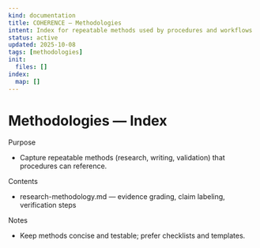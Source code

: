 ```yaml
---
kind: documentation
title: COHERENCE — Methodologies
intent: Index for repeatable methods used by procedures and workflows
status: active
updated: 2025-10-08
tags: [methodologies]
init:
  files: []
index:
  map: []
---
```


# Methodologies — Index

Purpose
- Capture repeatable methods (research, writing, validation) that procedures can reference.

Contents
- research-methodology.md — evidence grading, claim labeling, verification steps

Notes
- Keep methods concise and testable; prefer checklists and templates.
